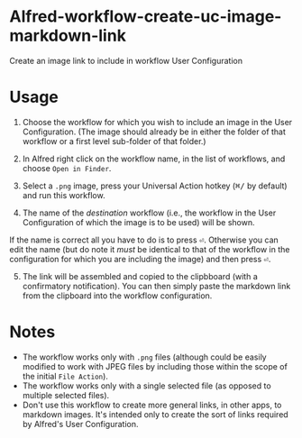 # Alfred-workflow-create-uc-image-markdown-link
Create an image link to include in workflow User Configuration

# Usage

1. Choose the workflow for which you wish to include an image in the User Configuration. (The image should already be in either the folder of that workflow or a first level sub-folder of that folder.)

2. In Alfred right click on the workflow name, in the list of workflows, and choose `Open in Finder`.

3. Select a `.png` image, press your Universal Action hotkey (<kbd>⌘/</kbd> by default) and run this workflow.

4. The name of the *destination* workflow (i.e., the workflow in the User Configuration of which the image is to be used) will be shown.

If the name is correct all you have to do is to press <kbd>⏎</kbd>. Otherwise you can edit the name (but do note it *must* be identical to that of the workflow in the configuration for which you are including the image) and then press <kbd>⏎</kbd>.

5. The link will be assembled and copied to the clipbboard (with a confirmatory notification). You can then simply paste the markdown link from the clipboard into the workflow configuration.

# Notes

- The workflow works only with `.png` files (although could be easily modified to work with JPEG files by including those within the scope of the initial `File Action`).
- The workflow works only with a single selected file (as opposed to multiple selected files).
- Don't use this workflow to create more general links, in other apps, to markdown images. It's intended only to create the sort of links required by Alfred's User Configuration.
